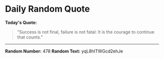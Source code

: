 # Daily Random Quote

**Today's Quote:**
> "Success is not final, failure is not fatal: It is the courage to continue that counts."

---

**Random Number:** 478
**Random Text:** yqL8hITWGcd2ehJe
